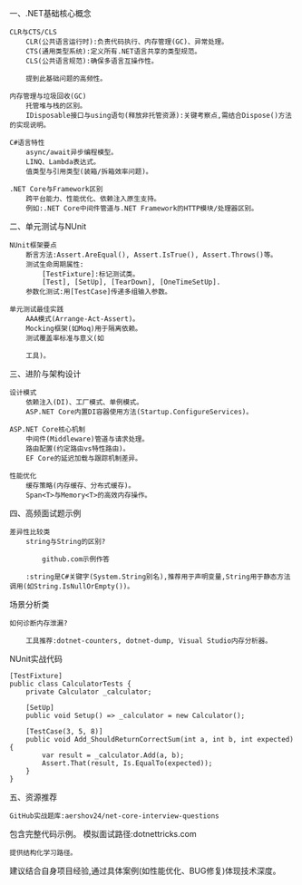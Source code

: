 一、.NET基础核心概念

    CLR与CTS/CLS
        CLR(公共语言运行时):负责代码执行、内存管理(GC)、异常处理。
        CTS(通用类型系统):定义所有.NET语言共享的类型规范。
        CLS(公共语言规范):确保多语言互操作性。

        提到此基础问题的高频性。

    内存管理与垃圾回收(GC)
        托管堆与栈的区别。
        IDisposable接口与using语句(释放非托管资源):关键考察点,需结合Dispose()方法的实现说明。

    C#语言特性
        async/await异步编程模型。
        LINQ、Lambda表达式。
        值类型与引用类型(装箱/拆箱效率问题)。

    .NET Core与Framework区别
        跨平台能力、性能优化、依赖注入原生支持。
        例如:.NET Core中间件管道与.NET Framework的HTTP模块/处理器区别。

二、单元测试与NUnit

    NUnit框架要点
        断言方法:Assert.AreEqual(), Assert.IsTrue(), Assert.Throws()等。
        测试生命周期属性:
            [TestFixture]:标记测试类。
            [Test], [SetUp], [TearDown], [OneTimeSetUp].
        参数化测试:用[TestCase]传递多组输入参数。

    单元测试最佳实践
        AAA模式(Arrange-Act-Assert)。
        Mocking框架(如Moq)用于隔离依赖。
        测试覆盖率标准与意义(如

        工具)。

三、进阶与架构设计

    设计模式
        依赖注入(DI)、工厂模式、单例模式。
        ASP.NET Core内置DI容器使用方法(Startup.ConfigureServices)。

    ASP.NET Core核心机制
        中间件(Middleware)管道与请求处理。
        路由配置(约定路由vs特性路由)。
        EF Core的延迟加载与跟踪机制差异。

    性能优化
        缓存策略(内存缓存、分布式缓存)。
        Span<T>与Memory<T>的高效内存操作。

四、高频面试题示例

    差异性比较类
        string与String的区别?

            github.com示例作答

        :string是C#关键字(System.String别名),推荐用于声明变量,String用于静态方法调用(如String.IsNullOrEmpty())。

场景分析类

    如何诊断内存泄漏?

        工具推荐:dotnet-counters, dotnet-dump, Visual Studio内存分析器。

NUnit实战代码

    [TestFixture]
    public class CalculatorTests {
        private Calculator _calculator;

        [SetUp]
        public void Setup() => _calculator = new Calculator();

        [TestCase(3, 5, 8)]
        public void Add_ShouldReturnCorrectSum(int a, int b, int expected) {
            var result = _calculator.Add(a, b);
            Assert.That(result, Is.EqualTo(expected));
        }
    }

五、资源推荐

    GitHub实战题库:aershov24/net-core-interview-questions

包含完整代码示例。
模拟面试路径:dotnettricks.com

    提供结构化学习路径。

建议结合自身项目经验,通过具体案例(如性能优化、BUG修复)体现技术深度。